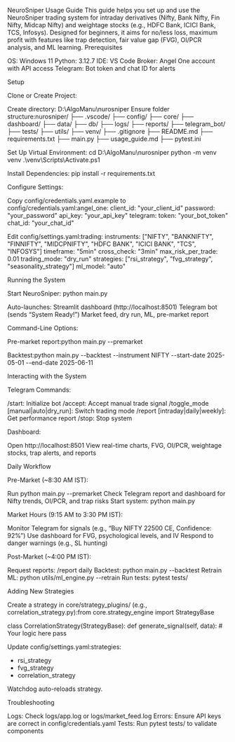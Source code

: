 NeuroSniper Usage Guide
This guide helps you set up and use the NeuroSniper trading system for intraday derivatives (Nifty, Bank Nifty, Fin Nifty, Midcap Nifty) and weightage stocks (e.g., HDFC Bank, ICICI Bank, TCS, Infosys). Designed for beginners, it aims for no/less loss, maximum profit with features like trap detection, fair value gap (FVG), OI/PCR analysis, and ML learning.
Prerequisites

OS: Windows 11
Python: 3.12.7
IDE: VS Code
Broker: Angel One account with API access
Telegram: Bot token and chat ID for alerts

Setup

Clone or Create Project:

Create directory: D:\AlgoManu\nurosniper
Ensure folder structure:nurosniper/
├── .vscode/
├── config/
├── core/
├── dashboard/
├── data/
├── db/
├── logs/
├── reports/
├── telegram_bot/
├── tests/
├── utils/
├── venv/
├── .gitignore
├── README.md
├── requirements.txt
├── main.py
├── usage_guide.md
├── pytest.ini




Set Up Virtual Environment:
cd D:\AlgoManu\nurosniper
python -m venv venv
.\venv\Scripts\Activate.ps1


Install Dependencies:
pip install -r requirements.txt


Configure Settings:

Copy config/credentials.yaml.example to config/credentials.yaml:angel_one:
  client_id: "your_client_id"
  password: "your_password"
  api_key: "your_api_key"
telegram:
  token: "your_bot_token"
  chat_id: "your_chat_id"


Edit config/settings.yaml:trading:
  instruments: ["NIFTY", "BANKNIFTY", "FINNIFTY", "MIDCPNIFTY", "HDFC BANK", "ICICI BANK", "TCS", "INFOSYS"]
  timeframe: "5min"
  cross_check: "3min"
  max_risk_per_trade: 0.01
  trading_mode: "dry_run"
  strategies: ["rsi_strategy", "fvg_strategy", "seasonality_strategy"]
  ml_model: "auto"





Running the System

Start NeuroSniper:
python main.py


Auto-launches:
Streamlit dashboard (http://localhost:8501)
Telegram bot (sends “System Ready!”)
Market feed, dry run, ML, pre-market report




Command-Line Options:

Pre-market report:python main.py --premarket


Backtest:python main.py --backtest --instrument NIFTY --start-date 2025-05-01 --end-date 2025-06-11





Interacting with the System

Telegram Commands:

/start: Initialize bot
/accept: Accept manual trade signal
/toggle_mode [manual|auto|dry_run]: Switch trading mode
/report [intraday|daily|weekly]: Get performance report
/stop: Stop system


Dashboard:

Open http://localhost:8501
View real-time charts, FVG, OI/PCR, weightage stocks, trap alerts, and reports



Daily Workflow

Pre-Market (~8:30 AM IST):

Run python main.py --premarket
Check Telegram report and dashboard for Nifty trends, OI/PCR, and trap risks
Start system: python main.py


Market Hours (9:15 AM to 3:30 PM IST):

Monitor Telegram for signals (e.g., “Buy NIFTY 22500 CE, Confidence: 92%”)
Use dashboard for FVG, psychological levels, and IV
Respond to danger warnings (e.g., SL hunting)


Post-Market (~4:00 PM IST):

Request reports: /report daily
Backtest: python main.py --backtest
Retrain ML: python utils/ml_engine.py --retrain
Run tests: pytest tests/



Adding New Strategies

Create a strategy in core/strategy_plugins/ (e.g., correlation_strategy.py):from core.strategy_engine import StrategyBase

class CorrelationStrategy(StrategyBase):
    def generate_signal(self, data):
        # Your logic here
        pass


Update config/settings.yaml:strategies:
  - rsi_strategy
  - fvg_strategy
  - correlation_strategy


Watchdog auto-reloads strategy.

Troubleshooting

Logs: Check logs/app.log or logs/market_feed.log
Errors: Ensure API keys are correct in config/credentials.yaml
Tests: Run pytest tests/ to validate components

